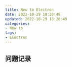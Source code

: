 ```yaml
---
title: New to Electron
date: 2022-10-29 18:20:49
updated: 2022-10-29 18:20:49
categories:
- New to
tags:
- Electron
---
```


## 问题记录

``` 
```

